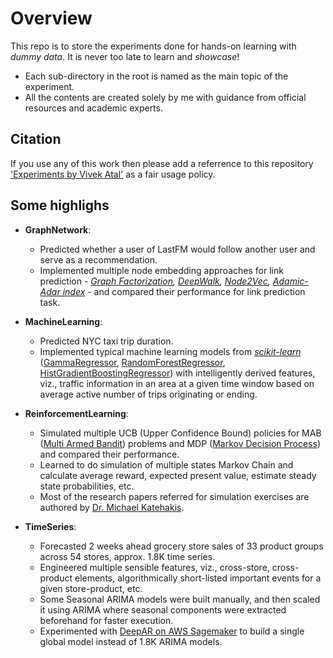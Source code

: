 # Overview

This repo is to store the experiments done for hands-on learning with *dummy data*. It is never too late to learn and *showcase*!

- Each sub-directory in the root is named as the main topic of the experiment.
- All the contents are created solely by me with guidance from official resources and academic experts.

## Citation

If you use any of this work then please add a referrence to this repository ['Experiments by Vivek Atal'](https://github.com/atalv/experiments/) as a fair usage policy.

## Some highlighs

- **GraphNetwork**: 
    - Predicted whether a user of LastFM would follow another user and serve as a recommendation.
    - Implemented multiple node embedding approaches for link prediction - *[Graph Factorization](https://static.googleusercontent.com/media/research.google.com/en/pubs/archive/40839.pdf), [DeepWalk](https://arxiv.org/pdf/1403.6652.pdf), [Node2Vec](https://arxiv.org/pdf/1607.00653.pdf), [Adamic-Adar index](http://www.cs.cornell.edu/home/kleinber/link-pred.pdf)* - and compared their performance for link prediction task.

- **MachineLearning**: 
    - Predicted NYC taxi trip duration.
    - Implemented typical machine learning models from *[scikit-learn](https://scikit-learn.org/stable/)* ([GammaRegressor](https://scikit-learn.org/stable/modules/generated/sklearn.linear_model.GammaRegressor.html), [RandomForestRegressor](https://scikit-learn.org/stable/modules/generated/sklearn.ensemble.RandomForestRegressor.html), [HistGradientBoostingRegressor](https://scikit-learn.org/stable/modules/generated/sklearn.ensemble.HistGradientBoostingRegressor.html)) with intelligently derived features, viz., traffic information in an area at a given time window based on average active number of trips originating or ending.

- **ReinforcementLearning**: 
    - Simulated multiple UCB (Upper Confidence Bound) policies for MAB ([Multi Armed Bandit](https://en.wikipedia.org/wiki/Multi-armed_bandit)) problems and MDP ([Markov Decision Process](https://en.wikipedia.org/wiki/Markov_decision_process)) and compared their performance.
    - Learned to do simulation of multiple states Markov Chain and calculate average reward, expected present value, estimate steady state probabilities, etc.
    - Most of the research papers referred for simulation exercises are authored by [Dr. Michael Katehakis](http://en.wikipedia.org/wiki/Michael_N._Katehakis).

- **TimeSeries**: 
    - Forecasted 2 weeks ahead grocery store sales of 33 product groups across 54 stores, approx. 1.8K time series.
    - Engineered multiple sensible features, viz., cross-store, cross-product elements, algorithmically short-listed important events for a given store-product, etc.
    - Some Seasonal ARIMA models were built manually, and then scaled it using ARIMA where seasonal components were extracted beforehand for faster execution.
    - Experimented with [DeepAR on AWS Sagemaker](https://docs.aws.amazon.com/sagemaker/latest/dg/deepar.html) to build a single global model instead of 1.8K ARIMA models.
